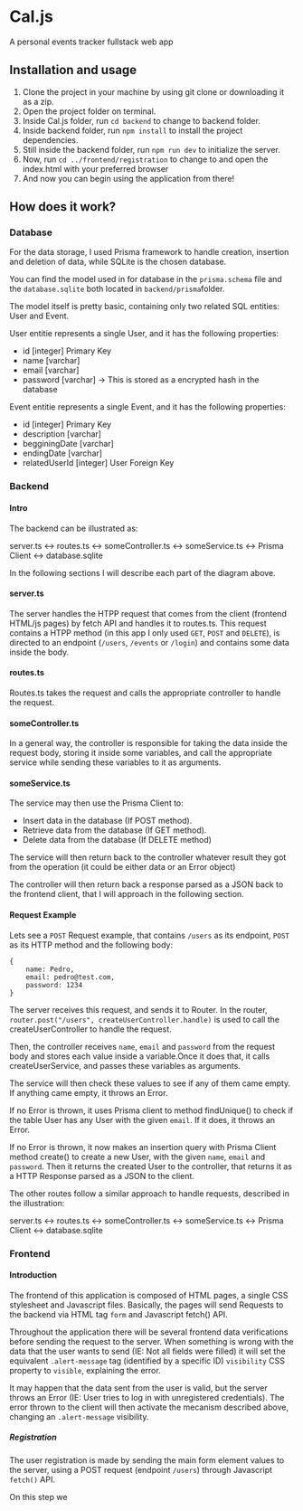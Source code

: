 # Cal.js
A personal events tracker fullstack web app

## Installation and usage
1. Clone the project in your machine by using git clone or downloading it as a zip.
2. Open the project folder on terminal.
3. Inside Cal.js folder, run `cd backend` to change to backend folder.
4. Inside backend folder, run `npm install` to install the project dependencies.
5. Still inside the backend folder, run `npm run dev` to initialize the server.
6. Now, run `cd ../frontend/registration` to change to and open the index.html with your preferred browser 
7. And now you can begin using the application from there! 

## How does it work?

### Database

For the data storage, I used Prisma framework to handle creation, insertion and deletion of data, while SQLite is the chosen database.

You can find the model used in for database in the `prisma.schema` file and the `database.sqlite` both located in `backend/prisma`folder.

The model itself is pretty basic, containing only two related SQL entities: User and Event.

User entitie represents a single User, and it has the following properties:
* id [integer] Primary Key
* name [varchar]
* email [varchar]
* password [varchar] -> This is stored as a encrypted hash in the database

Event entitie represents a single Event, and it has the following properties:
* id [integer] Primary Key
* description [varchar]
* begginingDate [varchar]
* endingDate [varchar]
* relatedUserId [integer] User Foreign Key

### Backend

#### Intro

The backend can be illustrated as:

server.ts <-> routes.ts <-> someController.ts <-> someService.ts <-> Prisma Client <-> database.sqlite

In the following sections I will describe each part of the diagram above.

#### server.ts
The server handles the HTPP request that comes from the client (frontend HTML/js pages) by fetch API and handles it to routes.ts. This request contains a HTPP method (in this app I only used `GET`, `POST` and `DELETE`), is directed to an endpoint (`/users`, `/events` or `/login`) and contains some data inside the body.

#### routes.ts
Routes.ts takes the request and calls the appropriate controller to handle the request.

#### someController.ts
In a general way, the controller is responsible for taking the data inside the request body, storing it inside some variables, and call the appropriate service while sending these variables to it as arguments.

#### someService.ts
The service may then use the Prisma Client to:

* Insert data in the database (If POST method).
* Retrieve data from the database (If GET method).
* Delete data from the database (If DELETE method)

The service will then return back to the controller whatever result they got from the operation (it could be either data or an Error object)

The controller will then return back a response parsed as a JSON back to the frontend client, that I will approach in the following section.

#### Request Example

Lets see a `POST` Request example, that contains `/users` as its endpoint, `POST` as its HTTP method and the following body:

    {
        name: Pedro,
        email: pedro@test.com,
        password: 1234
    }

The server receives this request, and sends it to Router. In the router, `router.post("/users", createUserController.handle)` is used to call the createUserController to handle the request.

Then, the controller receives `name`, `email` and `password` from the request body and stores each value inside a variable.Once it does that, it calls createUserService, and passes these variables as arguments.

The service will then check these values to see if any of them came empty. If anything came empty, it throws an Error.

If no Error is thrown, it uses Prisma client to method findUnique() to check if the table User has any User with the given `email`. If it does, it throws an Error.

If no Error is thrown, it now makes an insertion query with Prisma Client method create() to create a new User, with the given `name`, `email` and `password`. Then it returns the created User to the controller, that returns it as a HTTP Response parsed as a JSON to the client.

The other routes follow a similar approach to handle requests, described in the illustration:

server.ts <-> routes.ts <-> someController.ts <-> someService.ts <-> Prisma Client <-> database.sqlite

### Frontend

#### Introduction

The frontend of this application is composed of HTML pages, a single CSS stylesheet and Javascript files. Basically, the pages will send Requests to the backend via HTML tag `form` and Javascript fetch() API.

Throughout the application there will be several frontend data verifications before sending the request to the server. When something is wrong with the data that the user wants to send (IE: Not all fields were filled) it will set the equivalent `.alert-message` tag (identified by a specific ID) `visibility` CSS property to `visible`, explaining the error.

It may happen that the data sent from the user is valid, but the server throws an Error (IE: User tries to log in with unregistered credentials). The error thrown to the client will then activate the mecanism described above, changing an `.alert-message` visibility.

##### Registration

The user registration is made by sending the main form element values to the server, using a POST request (endpoint `/users`) through Javascript `fetch()` API.

On this step we 